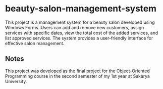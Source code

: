 # beauty-salon-management-system
This project is a management system for a beauty salon developed using Windows Forms. Users can add and remove new customers, assign services with specific dates, view the total cost of the added services, and list approved services. The system provides a user-friendly interface for effective salon management.

## Notes
This project was developed as the final project for the Object-Oriented Programming course in the second semester of my 1st year at Sakarya University.

